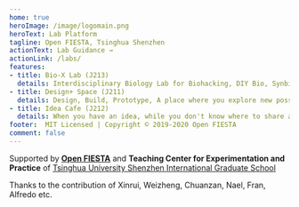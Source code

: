 ```yaml
---
home: true
heroImage: /image/logomain.png
heroText: Lab Platform
tagline: Open FIESTA, Tsinghua Shenzhen
actionText: Lab Guidance →
actionLink: /labs/
features:
- title: Bio-X Lab (J213)
  details: Interdisciplinary Biology Lab for Biohacking, DIY Bio, Synbio, Biodesign...
- title: Design+ Space (J211)
  details: Design, Build, Prototype, A place where you explore new possibilities...
- title: Idea Cafe (J212)
  details: When you have an idea, while you don't know where to share and who to talk...
footer:  MIT Licensed | Copyright © 2019-2020 Open FIESTA
comment: false
---
```


Supported by **[Open FIESTA](http://www.fiesta.tsinghua.edu.cn/)** and **Teaching Center for Experimentation and Practice** of [Tsinghua University Shenzhen International Graduate School](https://www-en.sz.tsinghua.edu.cn/)

Thanks to the contribution of Xinrui, Weizheng, Chuanzan, Nael, Fran, Alfredo etc.